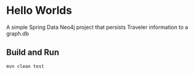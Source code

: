 Hello Worlds
============

A simple Spring Data Neo4j project that persists Traveler information to a graph.db

Build and Run
-------------

`mvn clean test`

